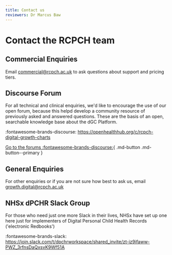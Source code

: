 ```yaml
---
title: Contact us
reviewers: Dr Marcus Baw
---
```


# Contact the RCPCH team

## Commercial Enquiries
Email [commercial@rcpch.ac.uk](mailto:commercial@rcpch.ac.uk) to ask questions about support and pricing tiers.

## Discourse Forum
For all technical and clinical enquiries, we'd like to encourage the use of our open forum, because this helpd develop a community resource of previously asked and answered questions. These are the basis of an open, searchable knowledge base about the dGC Platform.

:fontawesome-brands-discourse: <https://openhealthhub.org/c/rcpch-digital-growth-charts>

[Go to the forums :fontawesome-brands-discourse:](https://openhealthhub.org/c/rcpch-digital-growth-charts){ .md-button .md-button--primary }

## General Enquiries
For other enquiries or if you are not sure how best to ask us, email <growth.digital@rcpch.ac.uk>

## NHSx dPCHR Slack Group
For those who need just one more Slack in their lives, NHSx have set up one here just for implementers of Digital Personal Child Health Records ('electronic Redbooks')

:fontawesome-brands-slack: <https://join.slack.com/t/dpchrworkspace/shared_invite/zt-iz9ifaww-PWZ_3rfnsDaQxsvK9Wf51A>
